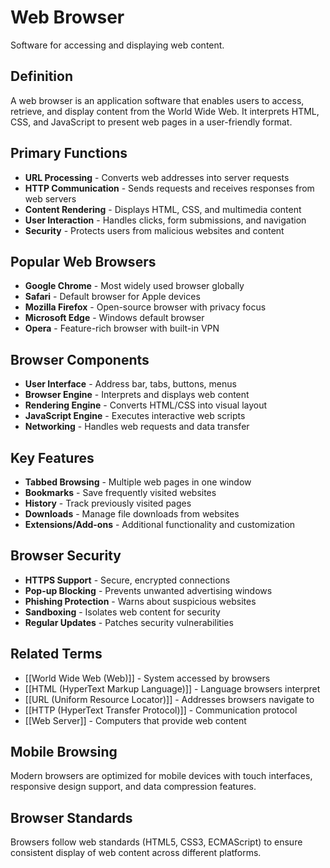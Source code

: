 # Web Browser

Software for accessing and displaying web content.

## Definition
A web browser is an application software that enables users to access, retrieve, and display content from the World Wide Web. It interprets HTML, CSS, and JavaScript to present web pages in a user-friendly format.

## Primary Functions
- **URL Processing** - Converts web addresses into server requests
- **HTTP Communication** - Sends requests and receives responses from web servers
- **Content Rendering** - Displays HTML, CSS, and multimedia content
- **User Interaction** - Handles clicks, form submissions, and navigation
- **Security** - Protects users from malicious websites and content

## Popular Web Browsers
- **Google Chrome** - Most widely used browser globally
- **Safari** - Default browser for Apple devices
- **Mozilla Firefox** - Open-source browser with privacy focus
- **Microsoft Edge** - Windows default browser
- **Opera** - Feature-rich browser with built-in VPN

## Browser Components
- **User Interface** - Address bar, tabs, buttons, menus
- **Browser Engine** - Interprets and displays web content
- **Rendering Engine** - Converts HTML/CSS into visual layout
- **JavaScript Engine** - Executes interactive web scripts
- **Networking** - Handles web requests and data transfer

## Key Features
- **Tabbed Browsing** - Multiple web pages in one window
- **Bookmarks** - Save frequently visited websites
- **History** - Track previously visited pages
- **Downloads** - Manage file downloads from websites
- **Extensions/Add-ons** - Additional functionality and customization

## Browser Security
- **HTTPS Support** - Secure, encrypted connections
- **Pop-up Blocking** - Prevents unwanted advertising windows
- **Phishing Protection** - Warns about suspicious websites
- **Sandboxing** - Isolates web content for security
- **Regular Updates** - Patches security vulnerabilities

## Related Terms
- [[World Wide Web (Web)]] - System accessed by browsers
- [[HTML (HyperText Markup Language)]] - Language browsers interpret
- [[URL (Uniform Resource Locator)]] - Addresses browsers navigate to
- [[HTTP (HyperText Transfer Protocol)]] - Communication protocol
- [[Web Server]] - Computers that provide web content

## Mobile Browsing
Modern browsers are optimized for mobile devices with touch interfaces, responsive design support, and data compression features.

## Browser Standards
Browsers follow web standards (HTML5, CSS3, ECMAScript) to ensure consistent display of web content across different platforms.
